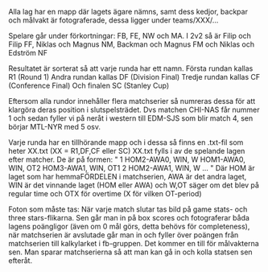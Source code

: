Alla lag har en mapp där lagets ägare nämns, samt dess kedjor, backpar och målvakt är fotograferade, dessa ligger under teams/XXX/...

Spelare går under förkortningar: FB, FE, NW och MA. I 2v2 så är Filip och Filip FF, Niklas och Magnus NM, Backman och Magnus FM och Niklas och Edström NF

Resultatet är sorterat så att varje runda har ett namn.
Första rundan kallas R1 (Round 1)
Andra rundan kallas DF (Division Final)
Tredje rundan kallas CF (Conference Final)
Och finalen SC (Stanley Cup)

Eftersom alla rundor innehåller flera matchserier så numreras dessa för att klargöra deras position i slutspelsträdet. Dvs matchen CHI-NAS får nummer 1 och sedan fyller vi på neråt i western till EDM-SJS som blir match 4, sen börjar MTL-NYR med 5 osv.

Varje runda har en tillhörande mapp och i dessa så finns en .txt-fil som heter XX.txt (XX = R1,DF,CF eller SC)
XX.txt fylls i av de spelande lagen efter matcher. De är på formen:
"
1
HOM2-AWA0, WIN, W
HOM1-AWA0, WIN, OT2
HOM3-AWA1, WIN, OT1
2
HOM2-AWA1, WIN, W
...
"
Där HOM är laget som har hemmaFÖRDELEN i matchserien, AWA är det andra laget, WIN är det vinnande laget (HOM eller AWA)
och W,OT säger om det blev på regular time och OTX för overtime (X för vilken OT-period)

Foton som måste tas:
När varje match slutar tas bild på game stats- och three stars-flikarna. Sen går man in på box scores och fotograferar båda lagens poängligor (även om 0 mål görs, detta behövs för completeness), när matchserien är avslutade går man in och fyller över poängen från matchserien till kalkylarket i fb-gruppen. Det kommer en till för målvakterna sen. Man sparar matchserierna så att man kan gå in och kolla statsen sen efteråt.

